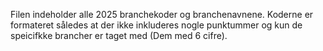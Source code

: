 Filen indeholder alle 2025 branchekoder og branchenavnene. Koderne er formateret således at der ikke inkluderes nogle punktummer og kun de speicifkke brancher er taget med (Dem med 6 cifre).
